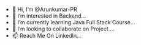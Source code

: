 - 👋 Hi, I’m @Arunkumar-PR
- 👀 I’m interested in Backend...
- 🌱 I’m currently learning Java Full Stack Course...
- 💞️ I’m looking to collaborate on Project ...
- 📫 Reach Me On LinkedIn...

<!---
Arunkumar-PR/Arunkumar-PR is a ✨ special ✨ repository because its `README.md` (this file) appears on your GitHub profile.
You can click the Preview link to take a look at your changes.
--->
